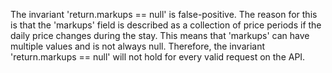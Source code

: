 The invariant 'return.markups == null' is false-positive. The reason for this is that the 'markups' field is described as a collection of price periods if the daily price changes during the stay. This means that 'markups' can have multiple values and is not always null. Therefore, the invariant 'return.markups == null' will not hold for every valid request on the API.
